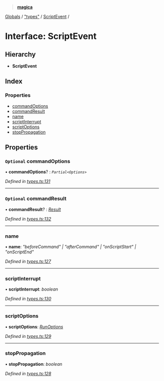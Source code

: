 > **[magica](../README.md)**

[Globals](../README.md) / ["types"](../modules/_types_.md) / [ScriptEvent](_types_.scriptevent.md) /

# Interface: ScriptEvent

## Hierarchy

* **ScriptEvent**

## Index

### Properties

* [commandOptions](_types_.scriptevent.md#optional-commandoptions)
* [commandResult](_types_.scriptevent.md#optional-commandresult)
* [name](_types_.scriptevent.md#name)
* [scriptInterrupt](_types_.scriptevent.md#scriptinterrupt)
* [scriptOptions](_types_.scriptevent.md#scriptoptions)
* [stopPropagation](_types_.scriptevent.md#stoppropagation)

## Properties

### `Optional` commandOptions

• **commandOptions**? : *`Partial<Options>`*

*Defined in [types.ts:131](https://github.com/cancerberoSgx/magica/blob/0133e5d/src/types.ts#L131)*

___

### `Optional` commandResult

• **commandResult**? : *[Result](_types_.result.md)*

*Defined in [types.ts:132](https://github.com/cancerberoSgx/magica/blob/0133e5d/src/types.ts#L132)*

___

###  name

• **name**: *"beforeCommand" | "afterCommand" | "onScriptStart" | "onScriptEnd"*

*Defined in [types.ts:127](https://github.com/cancerberoSgx/magica/blob/0133e5d/src/types.ts#L127)*

___

###  scriptInterrupt

• **scriptInterrupt**: *boolean*

*Defined in [types.ts:130](https://github.com/cancerberoSgx/magica/blob/0133e5d/src/types.ts#L130)*

___

###  scriptOptions

• **scriptOptions**: *[RunOptions](_types_.runoptions.md)*

*Defined in [types.ts:129](https://github.com/cancerberoSgx/magica/blob/0133e5d/src/types.ts#L129)*

___

###  stopPropagation

• **stopPropagation**: *boolean*

*Defined in [types.ts:128](https://github.com/cancerberoSgx/magica/blob/0133e5d/src/types.ts#L128)*